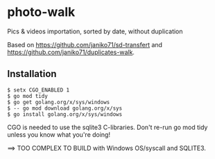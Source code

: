 # photo-walk
Pics &amp; videos importation, sorted by date, without duplication

Based on https://github.com/janiko71/sd-transfert and https://github.com/janiko71/duplicates-walk.

## Installation
```
$ setx CGO_ENABLED 1
$ go mod tidy
$ go get golang.org/x/sys/windows
$ -- go mod download golang.org/x/sys
$ go install golang.org/x/sys/windows
```
CGO is needed to use the sqlite3 C-libraries. Don't re-run go mod tidy unless you know what you're doing!

==> TOO COMPLEX TO BUILD with Windows OS/syscall and SQLITE3. 